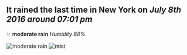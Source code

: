## It rained the last time in New York on *July 8th 2016 around 07:01 pm*
💧💧  **moderate rain** *Humidity 88%*

![moderate rain](http://openweathermap.org/img/w/10d.png) ![mist](http://openweathermap.org/img/w/50d.png)
